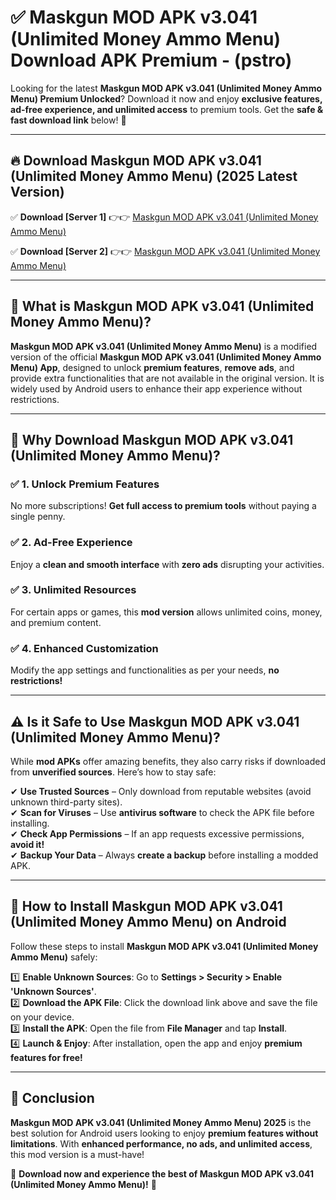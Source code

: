 
# ✅ Maskgun MOD APK v3.041 (Unlimited Money Ammo Menu) Download APK Premium -  (pstro) 

Looking for the latest **Maskgun MOD APK v3.041 (Unlimited Money Ammo Menu) Premium Unlocked**? Download it now and enjoy **exclusive features, ad-free experience, and unlimited access** to premium tools. Get the **safe & fast download link** below! 🚀

---

## 🔥 Download Maskgun MOD APK v3.041 (Unlimited Money Ammo Menu) (2025 Latest Version)

✅ **Download [Server 1]** 👉👉 [Maskgun MOD APK v3.041 (Unlimited Money Ammo Menu) ](https://apkcomod.com?title=Maskgun_MOD_APK_v3.041_(Unlimited_Money_Ammo_Menu))  

✅ **Download [Server 2]** 👉👉 [Maskgun MOD APK v3.041 (Unlimited Money Ammo Menu) ](https://apkcomod.com?title=Maskgun_MOD_APK_v3.041_(Unlimited_Money_Ammo_Menu))  


---

## 📌 What is Maskgun MOD APK v3.041 (Unlimited Money Ammo Menu)?

**Maskgun MOD APK v3.041 (Unlimited Money Ammo Menu)** is a modified version of the official **Maskgun MOD APK v3.041 (Unlimited Money Ammo Menu) App**, designed to unlock **premium features**, **remove ads**, and provide extra functionalities that are not available in the original version. It is widely used by Android users to enhance their app experience without restrictions.

---

## 🌟 Why Download Maskgun MOD APK v3.041 (Unlimited Money Ammo Menu)?

### ✅ 1. Unlock Premium Features
No more subscriptions! **Get full access to premium tools** without paying a single penny.

### ✅ 2. Ad-Free Experience
Enjoy a **clean and smooth interface** with **zero ads** disrupting your activities.

### ✅ 3. Unlimited Resources
For certain apps or games, this **mod version** allows unlimited coins, money, and premium content.

### ✅ 4. Enhanced Customization
Modify the app settings and functionalities as per your needs, **no restrictions!**

---

## ⚠️ Is it Safe to Use Maskgun MOD APK v3.041 (Unlimited Money Ammo Menu)?

While **mod APKs** offer amazing benefits, they also carry risks if downloaded from **unverified sources**. Here’s how to stay safe:

✔ **Use Trusted Sources** – Only download from reputable websites (avoid unknown third-party sites).  
✔ **Scan for Viruses** – Use **antivirus software** to check the APK file before installing.  
✔ **Check App Permissions** – If an app requests excessive permissions, **avoid it!**  
✔ **Backup Your Data** – Always **create a backup** before installing a modded APK.

---

## 📲 How to Install Maskgun MOD APK v3.041 (Unlimited Money Ammo Menu) on Android

Follow these steps to install **Maskgun MOD APK v3.041 (Unlimited Money Ammo Menu)** safely:

1️⃣ **Enable Unknown Sources**: Go to **Settings > Security > Enable 'Unknown Sources'**.  
2️⃣ **Download the APK File**: Click the download link above and save the file on your device.  
3️⃣ **Install the APK**: Open the file from **File Manager** and tap **Install**.  
4️⃣ **Launch & Enjoy**: After installation, open the app and enjoy **premium features for free!**

---

## 🚀 Conclusion

**Maskgun MOD APK v3.041 (Unlimited Money Ammo Menu) 2025** is the best solution for Android users looking to enjoy **premium features without limitations**. With **enhanced performance, no ads, and unlimited access**, this mod version is a must-have!

🔻 **Download now and experience the best of Maskgun MOD APK v3.041 (Unlimited Money Ammo Menu)!** 🔻


